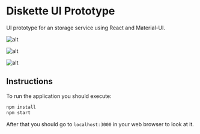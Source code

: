 # Diskette UI Prototype

UI prototype for an storage service using React and Material-UI.

![alt](https://i.imgur.com/SZjprnw.png)

![alt](https://i.imgur.com/9vNiQKz.png)

![alt](https://i.imgur.com/lu9z5DB.png)

## Instructions

To run the application you should execute: 

```bash
npm install
npm start
```

After that you should go to `localhost:3000` in your web browser to look at it.


